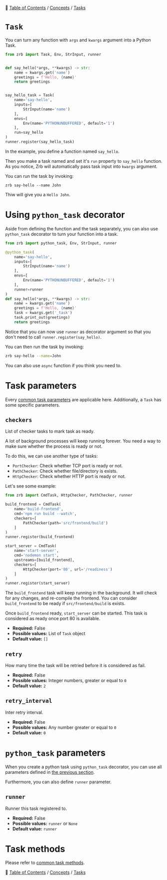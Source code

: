 🔖 [Table of Contents](../../README.md) / [Concepts](../README.md) / [Tasks](README.md)

# `Task`

You can turn any function with `args` and `kwargs` argument into a Python Task.


```python
from zrb import Task, Env, StrInput, runner


def say_hello(*args, **kwargs) -> str:
    name = kwargs.get('name')
    greetings = f'Hello, {name}'
    return greetings


say_hello_task = Task(
    name='say-hello',
    inputs=[
        StrInput(name='name')
    ],
    envs=[
        Env(name='PYTHONUNBUFFERED', default='1')
    ],
    run=say_hello
)
runner.register(say_hello_task)
```

In the example, you define a function named `say_hello`.

Then you make a task named and set it's `run` property to `say_hello` function. As you notice, Zrb will automatically pass task input into `kwargs` argument.

You can run the task by invoking:

```
zrb say-hello --name John
```

Thiw will give you a `Hello John`.

# Using `python_task` decorator

Aside from defining the function and the task separately, you can also use `python_task` decorator to turn your function into a task.

```python
from zrb import python_task, Env, StrInput, runner

@python_task(
    name='say-hello',
    inputs=[
        StrInput(name='name')
    ],
    envs=[
        Env(name='PYTHONUNBUFFERED', default='1')
    ],
    runner=runner
)
def say_hello(*args, **kwargs) -> str:
    name = kwargs.get('name')
    greetings = f'Hello, {name}'
    task = kwargs.get('_task')
    task.print_out(greetings)
    return greetings
```

Notice that you can now use `runner` as decorator argument so that you don't need to call `runner.register(say_hello)`.

You can then run the task by invoking:

```bash
zrb say-hello --name=John
```

You can also use `async` function if you think you need to.

# Task parameters

Every [common task parameters](./README.md#common-task-parameters) are applicable here. Additionally, a `Task` has some specific parameters.

## `checkers`

List of checker tasks to mark task as ready.

A lot of background processes will keep running forever. You need a way to make sure whether the process is ready or not.

To do this, we can use another type of tasks:

- `PortChecker`: Check whether TCP port is ready or not.
- `PathChecker`: Check whether file/directory is exists.
- `HttpChecker`: Check whether HTTP port is ready or not.

Let's see some example:

```python
from zrb import CmdTask, HttpChecker, PathChecker, runner

build_frontend = CmdTask(
    name='build-frontend',
    cmd='npm run build --watch',
    checkers=[
        PathChecker(path='src/frontend/build')
    ]
)
runner.register(build_frontend)

start_server = CmdTask(
    name='start-server',
    cmd='nodemon start',
    upstreams=[build_frontend],
    checkers=[
        HttpChecker(port='80', url='/readiness')
    ]
)
runner.register(start_server)
```

The `build_frontend` task will keep running in the background. It will check for any changes, and re-compile the frontend.
You can consider `build_frontend` to be ready if `src/frontend/build` is exists.

Once `build_frontend` ready, `start_server` can be started. This task is considered as ready once port 80 is available.

- __Required:__ False
- __Possible values:__ List of `Task` object
- __Default value:__ `[]`

## `retry`

How many time the task will be retried before it is considered as fail.

- __Required:__ False
- __Possible values:__ Integer numbers, greater or equal to `0`
- __Default value:__ `2`

## `retry_interval`

Inter retry interval.

- __Required:__ False
- __Possible values:__ Any number greater or equal to `0`
- __Default value:__ `0`

# `python_task` parameters

When you create a python task using `python_task` decorator, you can use all parameters defined in [the previous section](#python_task-parameters).

Furthermore, you can also define `runner` parameter.

## `runner`

Runner this task registered to.

- __Required:__ False
- __Possible values:__ `runner` or `None`
- __Default value:__ `runner`

# Task methods

Please refer to [common task methods](./README.md#common-task-methods).


🔖 [Table of Contents](../../README.md) / [Concepts](../README.md) / [Tasks](README.md)
